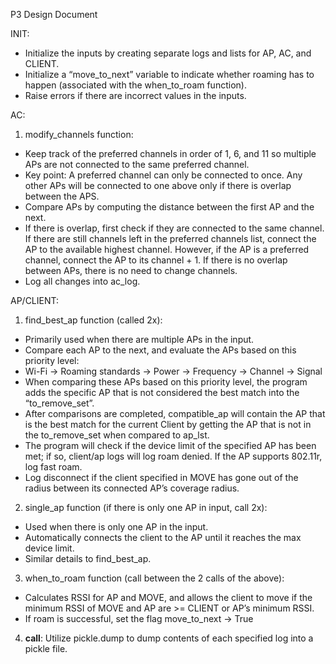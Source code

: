 P3 Design Document

INIT: 
- Initialize the inputs by creating separate logs and lists for AP, AC, and CLIENT. 
- Initialize a “move_to_next” variable to indicate whether roaming has to happen (associated with the when_to_roam function). 
- Raise errors if there are incorrect values in the inputs.
    
AC: 
1. modify_channels function: 
- Keep track of the preferred channels in order of 1, 6, and 11 so multiple APs are not connected to the same preferred channel. 
- Key point: A preferred channel can only be connected to once. Any other APs will be connected to one above only if there is overlap between the APS. 
- Compare APs by computing the distance between the first AP and the next. 
- If there is overlap, first check if they are connected to the same channel. If there are still channels left in the preferred channels list, connect the AP to the available highest channel. However, if the AP is a preferred channel, connect the AP to its channel + 1. If there is no overlap between APs, there is no need to change channels. 
- Log all changes into ac_log. 

AP/CLIENT: 
1. find_best_ap function (called 2x): 
- Primarily used when there are multiple APs in the input. 
- Compare each AP to the next, and evaluate the APs based on this priority level: 
- Wi-Fi -> Roaming standards -> Power -> Frequency -> Channel -> Signal 
- When comparing these APs based on this priority level, the program adds the specific AP that is not considered the best match into the “to_remove_set”. 
- After comparisons are completed, compatible_ap will contain the AP that is the best match for the current Client by getting the AP that is not in the to_remove_set when compared to ap_lst. 
- The program will check if the device limit of the specified AP has been met; if so, client/ap logs will log roam denied. If the AP supports 802.11r, log fast roam. 
- Log disconnect if the client specified in MOVE has gone out of the radius between its connected AP’s coverage radius. 
2. single_ap function (if there is only one AP in input, call 2x): 
- Used when there is only one AP in the input. 
- Automatically connects the client to the AP until it reaches the max device limit. 
- Similar details to find_best_ap. 
3. when_to_roam function (call between the 2 calls of the above): 
- Calculates RSSI for AP and MOVE, and allows the client to move if the minimum RSSI of MOVE and AP are >= CLIENT or AP’s minimum RSSI. 
- If roam is successful, set the flag move_to_next -> True 
4. __call__: 
Utilize pickle.dump to dump contents of each specified log into a pickle file. 
